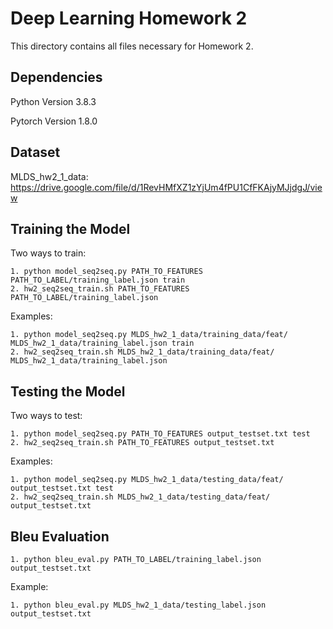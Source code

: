 # Deep Learning Homework 2

This directory contains all files necessary for Homework 2.

## Dependencies
Python Version 3.8.3

Pytorch Version 1.8.0

## Dataset
MLDS_hw2_1_data: https://drive.google.com/file/d/1RevHMfXZ1zYjUm4fPU1CfFKAjyMJjdgJ/view

## Training the Model
Two ways to train:
```
1. python model_seq2seq.py PATH_TO_FEATURES PATH_TO_LABEL/training_label.json train
2. hw2_seq2seq_train.sh PATH_TO_FEATURES PATH_TO_LABEL/training_label.json
```

Examples:
```
1. python model_seq2seq.py MLDS_hw2_1_data/training_data/feat/ MLDS_hw2_1_data/training_label.json train
2. hw2_seq2seq_train.sh MLDS_hw2_1_data/training_data/feat/ MLDS_hw2_1_data/training_label.json
```

## Testing the Model
Two ways to test:
```
1. python model_seq2seq.py PATH_TO_FEATURES output_testset.txt test
2. hw2_seq2seq_train.sh PATH_TO_FEATURES output_testset.txt
```

Examples:
```
1. python model_seq2seq.py MLDS_hw2_1_data/testing_data/feat/ output_testset.txt test
2. hw2_seq2seq_train.sh MLDS_hw2_1_data/testing_data/feat/ output_testset.txt
```

## Bleu Evaluation
```
1. python bleu_eval.py PATH_TO_LABEL/training_label.json output_testset.txt
```

Example:
```
1. python bleu_eval.py MLDS_hw2_1_data/testing_label.json output_testset.txt
```